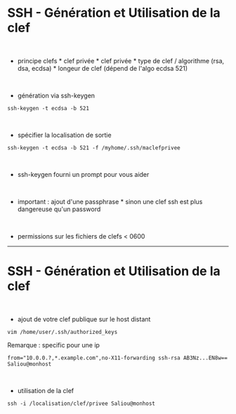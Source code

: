 # SSH - Génération et Utilisation de la clef



<br>

* principe clefs
		* clef privée
		* clef privée
		* type de clef / algorithme (rsa, dsa, ecdsa)
		* longeur de clef (dépend de l'algo ecdsa 521)

<br>

* génération via ssh-keygen

```
ssh-keygen -t ecdsa -b 521
```

<br>

* spécifier la localisation de sortie

```
ssh-keygen -t ecdsa -b 521 -f /myhome/.ssh/maclefprivee
```

<br>

* ssh-keygen fourni un prompt pour vous aider

<br>

* important : ajout d'une passphrase 
		* sinon une clef ssh est plus dangereuse qu'un password

<br>

* permissions sur les fichiers de clefs < 0600

--------------------------------------------------------------------------------------

# SSH - Génération et Utilisation de la clef



<br>

* ajout de votre clef publique sur le host distant

```
vim /home/user/.ssh/authorized_keys
```

Remarque : specific pour une ip

```
from="10.0.0.?,*.example.com",no-X11-forwarding ssh-rsa AB3Nz...EN8w== Saliou@monhost
```

<br>

* utilisation de la clef

```
ssh -i /localisation/clef/privee Saliou@monhost
```

